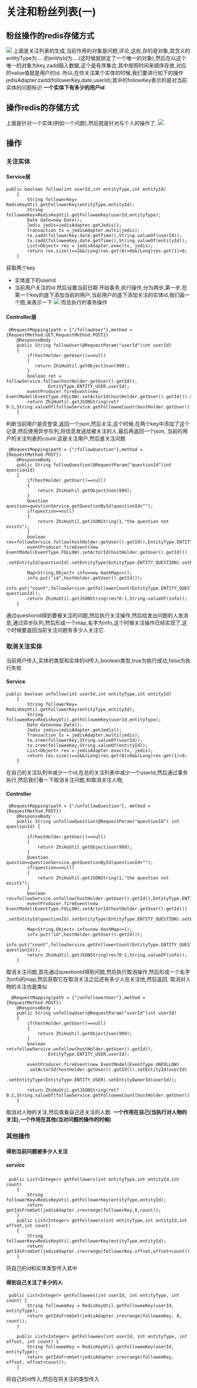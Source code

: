 # 关注和粉丝列表(一)
## 粉丝操作的redis存储方式
![](_v_images/20190426094935734_1886555818.png)
上面是关注列表的生成,当前作用的对象是问题,评论,这些,存的是对象,其含义的entityType为.....的entityId为....(这时候就锁定了一个唯一的对象),然后在以这个唯一的对象为key,zadd插入数据,这个是有序集合,其中按照时间来顺序存放,对应的value值就是用户的id.
所以,在你关注某个实体的时候,我们要进行如下的操作
jedisAdapter.zadd(followerKey,date,userId);其中的followKey表示的是对当前实体的问题标识
**一个实体下有多少的用户id**
## 操作redis的存储方式
上面是针对一个实体(例如一个问题),然后就是针对与个人的操作了,
![](_v_images/20190426095843581_18092115.png)

## 操作
###  关注实体
#### Service层
```
public boolean follow(int userId,int entityType,int entityId)
    {
        String followerKey= RedisKeyUtil.getFollowerKey(entityType,entityId);
        String followeeKey=RedisKeyUtil.getFolloweeKey(userId,entityType);
        Date date=new Date();
        Jedis jedis=jedisAdapter.getJedis();
        Transaction tx = jedisAdapter.multi(jedis);
        tx.zadd(followerKey,date.getTime(),String.valueOf(userId));
        tx.zadd(followeeKey,date.getTime(),String.valueOf(entityId));
        List<Object> res = jedisAdapter.exec(tx, jedis);
        return res.size()==2&&(Long)res.get(0)>0&&(Long)res.get(1)>0;
    }
```
获取两个key
* 实体底下的userid
* 当前用户关注的id
然后设置当前日期
开始事务,执行操作,分为两步,第一步,在第一个key的底下添加当前的用户,当前用户的底下添加关注的实体id,我们画一个图,来表示一下
![](_v_images/20190426110726676_1464122003.png)
而且执行的事务操作
#### Controller层
```
 @RequestMapping(path = {"/followUser"},method = {RequestMethod.GET,RequestMethod.POST})
    @ResponseBody
    public String followUser(@RequestParam("userId")int userId)
    {
        if(hostHolder.getUser()==null)
        {
           return ZhiHuUtil.getObjectJson(999);
        }
        boolean ret = followService.follow(hostHolder.getUser().getId(),
                EntityType.ENTITY_USER,userId);
        eventProducer.fireEvent(new EventModel(EventType.FOLLOW).setActorId(hostHolder.getUser().getId()).setEntityId(EntityType.ENTITY_USER).setEntityId(userId));
        return ZhiHuUtil.getJSONString(ret?0:1,String.valueOf(followService.getFolloweeCount(hostHolder.getUser().getId(),EntityType.ENTITY_USER)));
    }
```
判断当前用户是否登录,返回一个json,然后关注,这个时候,在两个key中添加了这个记录,然后使用异步队列,将信息发送给被关注的人,最后再返回一个json,
当前的用户的关注列表的count.这是关注用户,然后是关注问题
```
 @RequestMapping(path = {"/followQuestion"},method = {RequestMethod.POST})
    @ResponseBody
    public String followQuestion(@RequestParam("questionId")int questionId)
    {
        if(hostHolder.getUser()==null)
        {
            return ZhiHuUtil.getObjectJson(999);
        }
        Question question=questionService.getQuestionById(questionId+"");
        if(question==null)
        {
            return ZhiHuUtil.getJSONString(1,"the question not exists");
        }
        boolean res=followService.follow(hostHolder.getUser().getId(),EntityType.ENTITY_QUESTION,questionId);
        eventProducer.fireEvent(new EventModel(EventType.FOLLOW).setActorId(hostHolder.getUser().getId())
        .setEntityId(questionId).setEntityType(EntityType.ENTITY_QUESTION).setEntityOwnerId(question.getUserId()));

        Map<String,Object> info=new HashMap<>();
        info.put("id",hostHolder.getUser().getId());
        info.put("count",followService.getFollowerCount(EntityType.ENTITY_QUESTION, questionId));
        return ZhiHuUtil.getJSONString(res?0:1,String.valueOf(info));
    }
```
通过questionid得到要被关注的问题,然后执行关注操作,然后给发出问题的人发消息,通过异步队列,然后形成一个map,名字为info,这个时候关注操作已经实现了,这个时候要返回当前关注问题有多少人关注它.
###  取消关注实体
当前用户传入,实体的类型和实体的id传入,boolean类型,true为执行成功,false为执行失败
#### Service
```
public boolean unfollow(int userId,int entityType,int entityId)
    {
        String followerKey= RedisKeyUtil.getFollowerKey(entityType,entityId);
        String followeeKey=RedisKeyUtil.getFolloweeKey(userId,entityType);
        Date date=new Date();
        Jedis jedis=jedisAdapter.getJedis();
        Transaction tx = jedisAdapter.multi(jedis);
        tx.zrem(followerKey,String.valueOf(userId));
        tx.zrem(followeeKey,String.valueOf(entityId));
        List<Object> res = jedisAdapter.exec(tx, jedis);
        return res.size()==2&&(Long)res.get(0)>0&&(Long)res.get(1)>0;
    }
```
在自己的关注队列中减少一个id,在总的关注列表中减少一个userId,然后通过事务执行,然后我们看一下取消关注问题,和取消关注人物,
#### Controller
```
 @RequestMapping(path = {"/unfollowQuestion"}, method = {RequestMethod.POST})
    @ResponseBody
    public String unfollowQuestion(@RequestParam("questionId") int questionId) {

        if(hostHolder.getUser()==null)
        {
            return ZhiHuUtil.getObjectJson(999);
        }
        Question question=questionService.getQuestionById(questionId+"");
        if(question==null)
        {
            return ZhiHuUtil.getJSONString(1,"the question not exists");
        }
        boolean res=followService.unfollow(hostHolder.getUser().getId(),EntityType.ENTITY_QUESTION,questionId);
        eventProducer.fireEvent(new EventModel(EventType.FOLLOW).setActorId(hostHolder.getUser().getId())
                .setEntityId(questionId).setEntityType(EntityType.ENTITY_QUESTION).setEntityOwnerId(question.getUserId()));

        Map<String,Object> info=new HashMap<>();
        info.put("id",hostHolder.getUser().getId());
        info.put("count",followService.getFollowerCount(EntityType.ENTITY_QUESTION, questionId));
        return ZhiHuUtil.getJSONString(res?0:1,String.valueOf(info));
    }
```
取消关注问题,首先通过questionId得到问题,然后执行取消操作,然后形成一个名字为info的map,然后获取它在取消关注之后还有多少人在关注他,然后返回.
取消对人物的关注也是类似
```
  @RequestMapping(path = {"/unfollowerUser"},method = {RequestMethod.POST})
    @ResponseBody
    public String unfollowUser(@RequestParam("userId")int userId)
    {
        if(hostHolder.getUser()==null)
        {
            return ZhiHuUtil.getObjectJson(999);
        }
        boolean ret=followService.unfollow(hostHolder.getUser().getId(),
                EntityType.ENTITY_USER,userId);

        eventProducer.fireEvent(new EventModel(EventType.UNFOLLOW)
        .setActorId(hostHolder.getUser().getId()).setEntityId(userId)
        .setEntityType(EntityType.ENTITY_USER).setEntityOwnerId(userId));

        return ZhiHuUtil.getJSONString(ret?0:1,String.valueOf(followService.getFolloweeCount(hostHolder.getUser().getId(),EntityType.ENTITY_USER)));
    }
```
取消对人物的关注,然后查看自己还关注的人数.
**一个作用在自己(当执行对人物的关注),一个作用在其他(当对问题的操作的时候)**

### 其他操作
#### 得到当前问题被多少人关注
##### service
```
 public List<Integer> getFollowers(int entityType,int entityId,int count)
    {
        String followerKey=RedisKeyUtil.getFollowerKey(entityType,entityId);
        return getIdsFromSet(jedisAdapter.zrevrange(followerKey,0,count));
    }
    public List<Integer> getFollowers(int entityType,int entityId,int offset,int count)
    {
        String followerKey=RedisKeyUtil.getFollowerKey(entityType,entityId);
        return getIdsFromSet(jedisAdapter.zrevrange(followerKey,offset,offset+count));
    }
```
将自己的id和实体类型传入其中
#### 得到自己关注了多少的人
```
 public List<Integer> getFollowees(int userId, int entityType, int count) {
        String followeeKey = RedisKeyUtil.getFolloweeKey(userId, entityType);
        return getIdsFromSet(jedisAdapter.zrevrange(followeeKey, 0, count));
    }

    public List<Integer> getFollowees(int userId, int entityType, int offset, int count) {
        String followeeKey = RedisKeyUtil.getFolloweeKey(userId, entityType);
        return getIdsFromSet(jedisAdapter.zrevrange(followeeKey, offset, offset+count));
    }
```
将自己的id传入,然后在将关注的类型传入